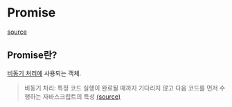 # Promise

[source](https://joshua1988.github.io/web-development/javascript/promise-for-beginners/)

## Promise란?

[비동기 처리에](#비동기-처리) 사용되는 객체.

> 비동기 처리: 특정 코드 실행이 완료될 때까지 기다리지 않고 다음 코드를 먼저 수행하는 자바스크립트의 특성 [(source)](https://joshua1988.github.io/web-development/javascript/javascript-asynchronous-operation/)
